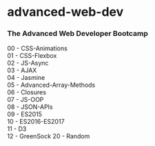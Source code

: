 # advanced-web-dev

### The Advanced Web Developer Bootcamp

00 - CSS-Animations\
01 - CSS-Flexbox\
02 - JS-Async\
03 - AJAX\
04 - Jasmine\
05 - Advanced-Array-Methods\
06 - Closures\
07 - JS-OOP\
08 - JSON-APIs\
09 - ES2015\
10 - ES2016-ES2017\
11 - D3\
12 - GreenSock
20 - Random
